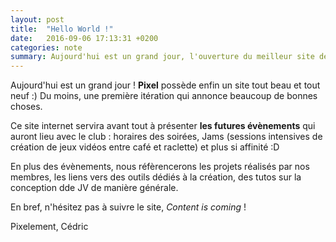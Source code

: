```yaml
---
layout: post
title:  "Hello World !"
date:   2016-09-06 17:13:31 +0200
categories: note
summary: Aujourd'hui est un grand jour, l'ouverture du meilleur site de tout les temps ! En bref, ce qui vous attend dans les prochaines semaines.
---
```

Aujourd'hui est un grand jour ! **Pixel** possède enfin un site tout beau et tout neuf :) Du moins, une première itération qui annonce beaucoup de bonnes choses.

Ce site internet servira avant tout à présenter **les futures évènements** qui auront lieu avec le club : horaires des soirées, Jams (sessions intensives de création de jeux vidéos entre café et raclette) et plus si affinité :D

En plus des évènements, nous réfèrencerons les projets réalisés par nos membres, les liens vers des outils dédiés à la création, des tutos sur la conception dde JV de manière générale.

En bref, n'hésitez pas à suivre le site, *Content is coming* !

Pixelement, Cédric
